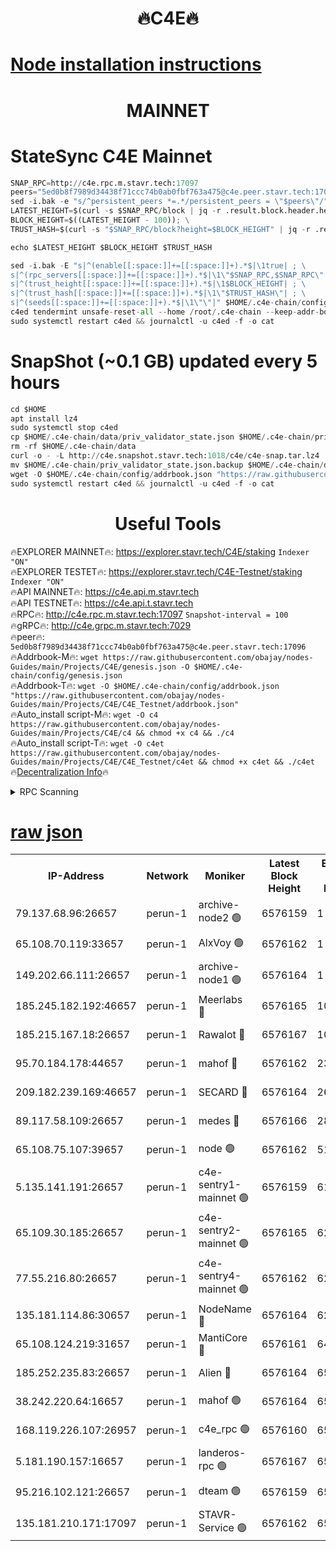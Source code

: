 <h1 align="center"> 🔥C4E🔥</h1>

[Node installation instructions](https://github.com/obajay/nodes-Guides/tree/main/Projects/C4E)
=

<h1 align="center"> MAINNET</h1>

# StateSync C4E Mainnet
```python
SNAP_RPC=http://c4e.rpc.m.stavr.tech:17097
peers="5ed0b8f7989d34438f71ccc74b0ab0fbf763a475@c4e.peer.stavr.tech:17096"
sed -i.bak -e "s/^persistent_peers *=.*/persistent_peers = \"$peers\"/" $HOME/.c4e-chain/config/config.toml
LATEST_HEIGHT=$(curl -s $SNAP_RPC/block | jq -r .result.block.header.height); \
BLOCK_HEIGHT=$((LATEST_HEIGHT - 100)); \
TRUST_HASH=$(curl -s "$SNAP_RPC/block?height=$BLOCK_HEIGHT" | jq -r .result.block_id.hash)

echo $LATEST_HEIGHT $BLOCK_HEIGHT $TRUST_HASH

sed -i.bak -E "s|^(enable[[:space:]]+=[[:space:]]+).*$|\1true| ; \
s|^(rpc_servers[[:space:]]+=[[:space:]]+).*$|\1\"$SNAP_RPC,$SNAP_RPC\"| ; \
s|^(trust_height[[:space:]]+=[[:space:]]+).*$|\1$BLOCK_HEIGHT| ; \
s|^(trust_hash[[:space:]]+=[[:space:]]+).*$|\1\"$TRUST_HASH\"| ; \
s|^(seeds[[:space:]]+=[[:space:]]+).*$|\1\"\"|" $HOME/.c4e-chain/config/config.toml
c4ed tendermint unsafe-reset-all --home /root/.c4e-chain --keep-addr-book
sudo systemctl restart c4ed && journalctl -u c4ed -f -o cat
```
# SnapShot (~0.1 GB) updated every 5 hours
```python
cd $HOME
apt install lz4
sudo systemctl stop c4ed
cp $HOME/.c4e-chain/data/priv_validator_state.json $HOME/.c4e-chain/priv_validator_state.json.backup
rm -rf $HOME/.c4e-chain/data
curl -o - -L http://c4e.snapshot.stavr.tech:1018/c4e/c4e-snap.tar.lz4 | lz4 -c -d - | tar -x -C $HOME/.c4e-chain --strip-components 2
mv $HOME/.c4e-chain/priv_validator_state.json.backup $HOME/.c4e-chain/data/priv_validator_state.json
wget -O $HOME/.c4e-chain/config/addrbook.json "https://raw.githubusercontent.com/obajay/nodes-Guides/main/Projects/C4E/addrbook.json"
sudo systemctl restart c4ed && journalctl -u c4ed -f -o cat
```
 <h1 align="center"> Useful Tools</h1>

🔥EXPLORER MAINNET🔥:  https://explorer.stavr.tech/C4E/staking            `Indexer "ON"` \
🔥EXPLORER TESTET🔥:   https://explorer.stavr.tech/C4E-Testnet/staking     `Indexer "ON"` \
🔥API MAINNET🔥:       https://c4e.api.m.stavr.tech \
🔥API TESTNET🔥:       https://c4e.api.t.stavr.tech \
🔥RPC🔥:               http://c4e.rpc.m.stavr.tech:17097                  `Snapshot-interval = 100` \
🔥gRPC🔥:              http://c4e.grpc.m.stavr.tech:7029 \
🔥peer🔥:              `5ed0b8f7989d34438f71ccc74b0ab0fbf763a475@c4e.peer.stavr.tech:17096` \
🔥Addrbook-M🔥:    ```wget https://raw.githubusercontent.com/obajay/nodes-Guides/main/Projects/C4E/genesis.json -O $HOME/.c4e-chain/config/genesis.json``` \
🔥Addrbook-T🔥:    ```wget -O $HOME/.c4e-chain/config/addrbook.json "https://raw.githubusercontent.com/obajay/nodes-Guides/main/Projects/C4E/C4E_Testnet/addrbook.json"``` \
🔥Auto_install script-M🔥: ```wget -O c4 https://raw.githubusercontent.com/obajay/nodes-Guides/main/Projects/C4E/c4 && chmod +x c4 && ./c4``` \
🔥Auto_install script-T🔥: ```wget -O c4et https://raw.githubusercontent.com/obajay/nodes-Guides/main/Projects/C4E/C4E_Testnet/c4et && chmod +x c4et && ./c4et``` \
🔥[Decentralization Info](https://github.com/obajay/StateSync-snapshots/tree/main/Projects/C4E/Decentralization)🔥




<details>
<summary>RPC Scanning</summary>

<h2 align="center"> We scan nodes in real time every 4 hours. And we provide the final result of RPC endpoints.
We cannot influence the operation of these nodes in any way. </h2>


```python
If Voting Power is higher than 0 --> then the Node is a validator of the network and may be subject to attack and be a potential threat to the chain.
```
```python
We marked such validators with a red symbol
```

</details>

[raw json](https://rpc-check.c4e.stavr.tech/c4e/rpc-c4e-result.json)
=



<table><tr><th>IP-Address</th><th>Network</th><th>Moniker</th><th>Latest Block Height</th><th>Earliest Block Height</th><th>Catching Up</th><th>Tx Index</th><th>Voting Power</th><th>Scan Time</th></tr><tr><td>79.137.68.96:26657</td><td>perun-1</td><td>archive-node2 🟢</td><td>6576159</td><td>1</td><td>False</td><td>on</td><td>0</td><td>2024-01-03T22:10:17.420907520UTC</td></tr><tr><td>65.108.70.119:33657</td><td>perun-1</td><td>AlxVoy 🟢</td><td>6576162</td><td>1</td><td>False</td><td>on</td><td>0</td><td>2024-01-03T22:10:31.619113804UTC</td></tr><tr><td>149.202.66.111:26657</td><td>perun-1</td><td>archive-node1 🟢</td><td>6576164</td><td>1</td><td>False</td><td>on</td><td>0</td><td>2024-01-03T22:10:47.653832779UTC</td></tr><tr><td>185.245.182.192:46657</td><td>perun-1</td><td>Meerlabs 🔴</td><td>6576165</td><td>1051501</td><td>False</td><td>on</td><td>493550</td><td>2024-01-03T22:10:51.501892569UTC</td></tr><tr><td>185.215.167.18:26657</td><td>perun-1</td><td>Rawalot 🔴</td><td>6576167</td><td>1090501</td><td>False</td><td>on</td><td>579034</td><td>2024-01-03T22:11:03.095120048UTC</td></tr><tr><td>95.70.184.178:44657</td><td>perun-1</td><td>mahof 🔴</td><td>6576162</td><td>2342001</td><td>False</td><td>off</td><td>1357006</td><td>2024-01-03T22:10:30.877645125UTC</td></tr><tr><td>209.182.239.169:46657</td><td>perun-1</td><td>SECARD 🔴</td><td>6576164</td><td>2616101</td><td>False</td><td>off</td><td>675729</td><td>2024-01-03T22:10:45.023799786UTC</td></tr><tr><td>89.117.58.109:26657</td><td>perun-1</td><td>medes 🔴</td><td>6576166</td><td>2826001</td><td>False</td><td>off</td><td>471345</td><td>2024-01-03T22:10:58.364168572UTC</td></tr><tr><td>65.108.75.107:39657</td><td>perun-1</td><td>node 🟢</td><td>6576162</td><td>5198801</td><td>False</td><td>on</td><td>0</td><td>2024-01-03T22:10:34.070586226UTC</td></tr><tr><td>5.135.141.191:26657</td><td>perun-1</td><td>c4e-sentry1-mainnet 🟢</td><td>6576159</td><td>6198001</td><td>False</td><td>on</td><td>0</td><td>2024-01-03T22:10:16.724430406UTC</td></tr><tr><td>65.109.30.185:26657</td><td>perun-1</td><td>c4e-sentry2-mainnet 🟢</td><td>6576165</td><td>6238301</td><td>False</td><td>on</td><td>0</td><td>2024-01-03T22:10:51.159986034UTC</td></tr><tr><td>77.55.216.80:26657</td><td>perun-1</td><td>c4e-sentry4-mainnet 🟢</td><td>6576162</td><td>6241001</td><td>False</td><td>on</td><td>0</td><td>2024-01-03T22:10:31.270320788UTC</td></tr><tr><td>135.181.114.86:30657</td><td>perun-1</td><td>NodeName 🔴</td><td>6576164</td><td>6284301</td><td>False</td><td>off</td><td>333717</td><td>2024-01-03T22:10:47.977417254UTC</td></tr><tr><td>65.108.124.219:31657</td><td>perun-1</td><td>MantiCore 🔴</td><td>6576161</td><td>6476161</td><td>False</td><td>off</td><td>837882</td><td>2024-01-03T22:10:30.361243076UTC</td></tr><tr><td>185.252.235.83:26657</td><td>perun-1</td><td>Alien 🔴</td><td>6576164</td><td>6502501</td><td>False</td><td>on</td><td>380508</td><td>2024-01-03T22:10:48.594146269UTC</td></tr><tr><td>38.242.220.64:16657</td><td>perun-1</td><td>mahof 🟢</td><td>6576164</td><td>6545801</td><td>False</td><td>off</td><td>0</td><td>2024-01-03T22:10:45.301152280UTC</td></tr><tr><td>168.119.226.107:26957</td><td>perun-1</td><td>c4e_rpc 🟢</td><td>6576160</td><td>6554001</td><td>False</td><td>on</td><td>0</td><td>2024-01-03T22:10:23.820956321UTC</td></tr><tr><td>5.181.190.157:16657</td><td>perun-1</td><td>landeros-rpc 🟢</td><td>6576167</td><td>6565001</td><td>False</td><td>on</td><td>0</td><td>2024-01-03T22:11:02.765760335UTC</td></tr><tr><td>95.216.102.121:26657</td><td>perun-1</td><td>dteam 🟢</td><td>6576159</td><td>6570001</td><td>False</td><td>on</td><td>0</td><td>2024-01-03T22:10:17.073908347UTC</td></tr><tr><td>135.181.210.171:17097</td><td>perun-1</td><td>STAVR-Service 🟢</td><td>6576162</td><td>6574501</td><td>False</td><td>on</td><td>0</td><td>2024-01-03T22:10:36.503463695UTC</td></tr></table>
